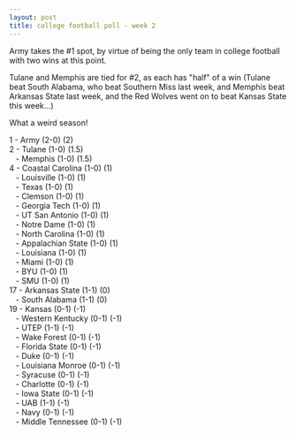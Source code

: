 ```yaml
---
layout: post
title: college football poll - week 2
---
```


Army takes the #1 spot, by virtue of being the only team in college
football with two wins at this point.

Tulane and Memphis are tied for #2, as each has "half" of a win (Tulane
beat South Alabama, who beat Southern Miss last week, and Memphis
beat Arkansas State last week, and the Red Wolves went on to beat
Kansas State this week...)

What a weird season!

1 - Army (2-0) (2)  
2 - Tulane (1-0) (1.5)  
&nbsp;&nbsp; - Memphis (1-0) (1.5)  
4 - Coastal Carolina (1-0) (1)  
&nbsp;&nbsp; - Louisville (1-0) (1)  
&nbsp;&nbsp; - Texas (1-0) (1)  
&nbsp;&nbsp; - Clemson (1-0) (1)  
&nbsp;&nbsp; - Georgia Tech (1-0) (1)  
&nbsp;&nbsp; - UT San Antonio (1-0) (1)  
&nbsp;&nbsp; - Notre Dame (1-0) (1)  
&nbsp;&nbsp; - North Carolina (1-0) (1)  
&nbsp;&nbsp; - Appalachian State (1-0) (1)  
&nbsp;&nbsp; - Louisiana (1-0) (1)  
&nbsp;&nbsp; - Miami (1-0) (1)  
&nbsp;&nbsp; - BYU (1-0) (1)  
&nbsp;&nbsp; - SMU (1-0) (1)  
17 - Arkansas State (1-1) (0)  
&nbsp;&nbsp; - South Alabama (1-1) (0)  
19 - Kansas (0-1) (-1)  
&nbsp;&nbsp; - Western Kentucky (0-1) (-1)  
&nbsp;&nbsp; - UTEP (1-1) (-1)  
&nbsp;&nbsp; - Wake Forest (0-1) (-1)  
&nbsp;&nbsp; - Florida State (0-1) (-1)  
&nbsp;&nbsp; - Duke (0-1) (-1)  
&nbsp;&nbsp; - Louisiana Monroe (0-1) (-1)  
&nbsp;&nbsp; - Syracuse (0-1) (-1)  
&nbsp;&nbsp; - Charlotte (0-1) (-1)  
&nbsp;&nbsp; - Iowa State (0-1) (-1)  
&nbsp;&nbsp; - UAB (1-1) (-1)  
&nbsp;&nbsp; - Navy (0-1) (-1)  
&nbsp;&nbsp; - Middle Tennessee (0-1) (-1)  

